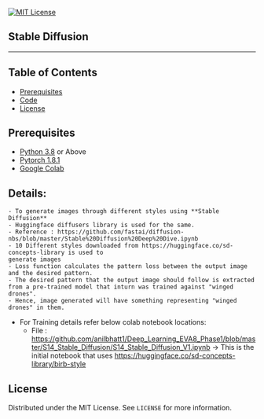 
<!-- PROJECT SHIELDS -->
<!--
*** I'm using markdown "reference style" links for readability.
*** Reference links are enclosed in brackets [ ] instead of parentheses ( ).
*** See the bottom of this document for the declaration of the reference variables
*** for contributors-url, forks-url, etc. This is an optional, concise syntax you may use.
*** https://www.markdownguide.org/basic-syntax/#reference-style-links
-->
[![MIT License][license-shield]][license-url]

## Stable Diffusion
________

<!-- TABLE OF CONTENTS -->
## Table of Contents

* [Prerequisites](#prerequisites)
* [Code](#Code)
* [License](#license)

## Prerequisites

* [Python 3.8](https://www.python.org/downloads/) or Above
* [Pytorch 1.8.1](https://pytorch.org/)  
* [Google Colab](https://colab.research.google.com/)

<!-- Code -->
## Details:
    - To generate images through different styles using **Stable Diffusion** 
    - Huggingface diffusers library is used for the same.
    - Reference : https://github.com/fastai/diffusion-nbs/blob/master/Stable%20Diffusion%20Deep%20Dive.ipynb
    - 10 Different styles downloaded from https://huggingface.co/sd-concepts-library is used to
    generate images
    - Loss function calculates the pattern loss between the output image and the desired pattern.
    - The desired pattern that the output image should follow is extracted from a pre-trained model that inturn was trained against "winged drones".
    - Hence, image generated will have something representing "winged drones" in them.

- For Training details refer below colab notebook locations:
    - File : https://github.com/anilbhatt1/Deep_Learning_EVA8_Phase1/blob/master/S14_Stable_Diffusion/S14_Stable_Diffusion_V1.ipynb -> This is the initial notebook that uses https://huggingface.co/sd-concepts-library/birb-style

<!-- LICENSE -->
## License

Distributed under the MIT License. See `LICENSE` for more information.

<!-- MARKDOWN LINKS & IMAGES -->
<!-- https://www.markdownguide.org/basic-syntax/#reference-style-links -->
[forks-shield]: https://img.shields.io/github/forks/othneildrew/Best-README-Template.svg?style=flat-square
[forks-url]: https://github.com/othneildrew/Best-README-Template/network/members
[stars-shield]: https://img.shields.io/github/stars/othneildrew/Best-README-Template.svg?style=flat-square
[stars-url]: https://github.com/othneildrew/Best-README-Template/stargazers
[issues-shield]: https://img.shields.io/github/issues/othneildrew/Best-README-Template.svg?style=flat-square
[issues-url]: https://github.com/othneildrew/Best-README-Template/issues
[license-shield]: https://img.shields.io/github/license/othneildrew/Best-README-Template.svg?style=flat-square
[license-url]: https://github.com/anilbhatt1/Deep_Learning_EVA4_Phase2/blob/master/LICENSE.txt
[linkedin-shield]: https://img.shields.io/badge/-LinkedIn-black.svg?style=flat-square&logo=linkedin&colorB=555




